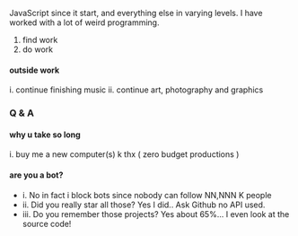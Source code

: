 JavaScript since it start, and everything else in varying levels. I have worked with a lot of weird programming. 

1. find work 
2. do work

#### outside work
i. continue finishing music
ii. continue art, photography and graphics

### Q & A
#### why u take so long
i. buy me a new computer(s) k thx ( zero budget productions )
#### are you a bot?
- i. No in fact i block bots since nobody can follow NN,NNN K people
- ii. Did you really star all those? Yes I did.. Ask Github no API used. 
- iii. Do you remember those projects? Yes about 65%... I even look at the source code! 

